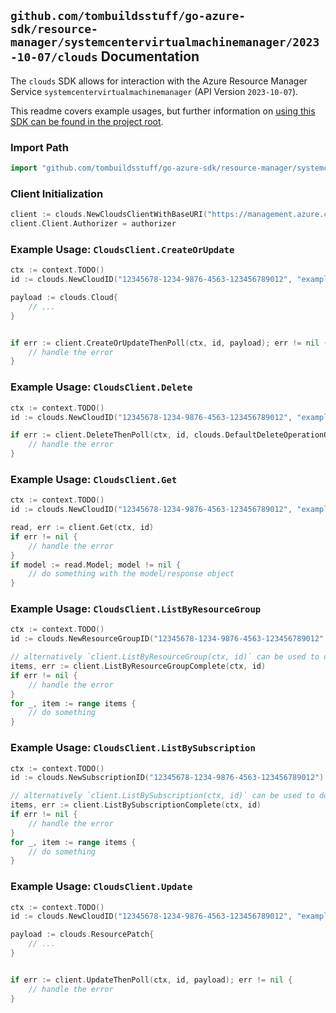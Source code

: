 
## `github.com/tombuildsstuff/go-azure-sdk/resource-manager/systemcentervirtualmachinemanager/2023-10-07/clouds` Documentation

The `clouds` SDK allows for interaction with the Azure Resource Manager Service `systemcentervirtualmachinemanager` (API Version `2023-10-07`).

This readme covers example usages, but further information on [using this SDK can be found in the project root](https://github.com/tombuildsstuff/go-azure-sdk/tree/main/docs).

### Import Path

```go
import "github.com/tombuildsstuff/go-azure-sdk/resource-manager/systemcentervirtualmachinemanager/2023-10-07/clouds"
```


### Client Initialization

```go
client := clouds.NewCloudsClientWithBaseURI("https://management.azure.com")
client.Client.Authorizer = authorizer
```


### Example Usage: `CloudsClient.CreateOrUpdate`

```go
ctx := context.TODO()
id := clouds.NewCloudID("12345678-1234-9876-4563-123456789012", "example-resource-group", "cloudValue")

payload := clouds.Cloud{
	// ...
}


if err := client.CreateOrUpdateThenPoll(ctx, id, payload); err != nil {
	// handle the error
}
```


### Example Usage: `CloudsClient.Delete`

```go
ctx := context.TODO()
id := clouds.NewCloudID("12345678-1234-9876-4563-123456789012", "example-resource-group", "cloudValue")

if err := client.DeleteThenPoll(ctx, id, clouds.DefaultDeleteOperationOptions()); err != nil {
	// handle the error
}
```


### Example Usage: `CloudsClient.Get`

```go
ctx := context.TODO()
id := clouds.NewCloudID("12345678-1234-9876-4563-123456789012", "example-resource-group", "cloudValue")

read, err := client.Get(ctx, id)
if err != nil {
	// handle the error
}
if model := read.Model; model != nil {
	// do something with the model/response object
}
```


### Example Usage: `CloudsClient.ListByResourceGroup`

```go
ctx := context.TODO()
id := clouds.NewResourceGroupID("12345678-1234-9876-4563-123456789012", "example-resource-group")

// alternatively `client.ListByResourceGroup(ctx, id)` can be used to do batched pagination
items, err := client.ListByResourceGroupComplete(ctx, id)
if err != nil {
	// handle the error
}
for _, item := range items {
	// do something
}
```


### Example Usage: `CloudsClient.ListBySubscription`

```go
ctx := context.TODO()
id := clouds.NewSubscriptionID("12345678-1234-9876-4563-123456789012")

// alternatively `client.ListBySubscription(ctx, id)` can be used to do batched pagination
items, err := client.ListBySubscriptionComplete(ctx, id)
if err != nil {
	// handle the error
}
for _, item := range items {
	// do something
}
```


### Example Usage: `CloudsClient.Update`

```go
ctx := context.TODO()
id := clouds.NewCloudID("12345678-1234-9876-4563-123456789012", "example-resource-group", "cloudValue")

payload := clouds.ResourcePatch{
	// ...
}


if err := client.UpdateThenPoll(ctx, id, payload); err != nil {
	// handle the error
}
```
